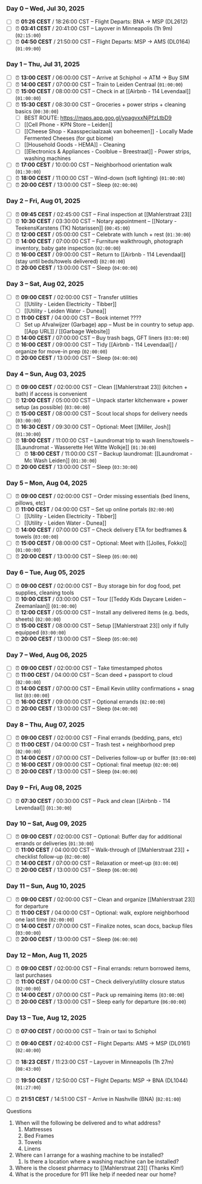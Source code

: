 ### Day 0 – Wed, Jul 30, 2025
- [ ] ⏰ **01:26 CEST** / 18:26:00 CST – Flight Departs: BNA → MSP (DL2612)
- [ ] ⏰ **03:41 CEST** / 20:41:00 CST – Layover in Minneapolis (1h 9m) (`02:15:00`)
- [ ] ⏰ **04:50 CEST** / 21:50:00 CST – Flight Departs: MSP → AMS (DL0164) (`01:09:00`)

### Day 1 – Thu, Jul 31, 2025
- [ ] ⏰ **13:00 CEST** / 06:00:00 CST – Arrive at Schiphol → ATM → Buy SIM
- [ ] ⏰ **14:00 CEST** / 07:00:00 CST – Train to Leiden Centraal (`01:00:00`)
- [ ] ⏰ **15:00 CEST** / 08:00:00 CST – Check in at [[Airbnb - 114 Levendaal]] (`01:00:00`)
- [ ] ⏰ **15:30 CEST** / 08:30:00 CST – Groceries + power strips + cleaning basics (`00:30:00`)
	- [ ] BEST ROUTE: https://maps.app.goo.gl/ypagvxxNjPfzLtbD9
	- [ ] [[Cell Phone - KPN Store – Leiden]]
	- [ ] [[Cheese Shop - Kaasspeciaalzaak van boheemen]] - Locally Made Fermented Cheeses (for gut biome)
	- [ ] [[Household Goods - HEMA]] - Cleaning
	- [ ] [[Electronics & Appliances - Coolblue – Breestraat]] - Power strips, washing machines
- [ ] ⏰ **17:00 CEST** / 10:00:00 CST – Neighborhood orientation walk (`01:30:00`)
- [ ] ⏰ **18:00 CEST** / 11:00:00 CST – Wind-down (soft lighting) (`01:00:00`)
- [ ] ⏰ **20:00 CEST** / 13:00:00 CST – Sleep (`02:00:00`)

### Day 2 – Fri, Aug 01, 2025
- [ ] ⏰ **09:45 CEST** / 02:45:00 CST – Final inspection at [[Mahlerstraat 23]]
- [ ] ⏰ **10:30 CEST** / 03:30:00 CST – Notary appointment – [[Notary - TeekensKarstens (TK) Notarissen]] (`00:45:00`)
- [ ] ⏰ **12:00 CEST** / 05:00:00 CST – Celebrate with lunch + rest (`01:30:00`)
- [ ] ⏰ **14:00 CEST** / 07:00:00 CST – Furniture walkthrough, photograph inventory, baby gate inspection (`02:00:00`)
- [ ] ⏰ **16:00 CEST** / 09:00:00 CST – Return to [[Airbnb - 114 Levendaal]] (stay until beds/towels delivered) (`02:00:00`)
- [ ] ⏰ **20:00 CEST** / 13:00:00 CST – Sleep (`04:00:00`)

### Day 3 – Sat, Aug 02, 2025
- [ ] ⏰ **09:00 CEST** / 02:00:00 CST – Transfer utilities  
  - [ ] [[Utility - Leiden Electricity - Tibber]]  
  - [ ] [[Utility - Leiden Water - Dunea]]
- [ ] ⏰ **11:00 CEST** / 04:00:00 CST – Book internet ????  
  - [ ] Set up Afvalwijzer (Garbage) app – Must be in country to setup app. [[App URL]] / [[Garbage Website]]
- [ ] ⏰ **14:00 CEST** / 07:00:00 CST – Buy trash bags, GFT liners (`03:00:00`)
- [ ] ⏰ **16:00 CEST** / 09:00:00 CST – Tidy [[Airbnb - 114 Levendaal]] / organize for move-in prep (`02:00:00`)
- [ ] ⏰ **20:00 CEST** / 13:00:00 CST – Sleep (`04:00:00`)

### Day 4 – Sun, Aug 03, 2025
- [ ] ⏰ **09:00 CEST** / 02:00:00 CST – Clean [[Mahlerstraat 23]] (kitchen + bath) if access is convenient
- [ ] ⏰ **12:00 CEST** / 05:00:00 CST – Unpack starter kitchenware + power setup (as possible) (`03:00:00`)
- [ ] ⏰ **15:00 CEST** / 08:00:00 CST – Scout local shops for delivery needs (`03:00:00`)
- [ ] ⏰ **16:30 CEST** / 09:30:00 CST – Optional: Meet [[Miller, Josh]] (`01:30:00`)
- [ ] ⏰ **18:00 CEST** / 11:00:00 CST – Laundromat trip to wash linens/towels – [[Laundromat - Wasserette Het Witte Wolkje]] (`01:30:00`)
	- [ ] ⏰ **18:00 CEST** / 11:00:00 CST – Backup laundromat: [[Laundromat - Mc Wash Leiden]] (`01:30:00`)
- [ ] ⏰ **20:00 CEST** / 13:00:00 CST – Sleep (`03:30:00`)

### Day 5 – Mon, Aug 04, 2025
- [ ] ⏰ **09:00 CEST** / 02:00:00 CST – Order missing essentials (bed linens, pillows, etc)
- [ ] ⏰ **11:00 CEST** / 04:00:00 CST – Set up online portals (`02:00:00`) 
	- [ ] [[Utility - Leiden Electricity - Tibber]] 
	- [ ] [[Utility - Leiden Water - Dunea]] 
- [ ] ⏰ **14:00 CEST** / 07:00:00 CST – Check delivery ETA for bedframes & towels (`03:00:00`)
- [ ] ⏰ **15:00 CEST** / 08:00:00 CST – Optional: Meet with [[Jolles, Fokko]] (`01:00:00`)
- [ ] ⏰ **20:00 CEST** / 13:00:00 CST – Sleep (`05:00:00`)

### Day 6 – Tue, Aug 05, 2025
- [ ] ⏰ **09:00 CEST** / 02:00:00 CST – Buy storage bin for dog food, pet supplies, cleaning tools
- [ ] ⏰ **10:00 CEST** / 03:00:00 CST – Tour [[Teddy Kids Daycare Leiden – Zeemanlaan]] (`01:00:00`)
- [ ] ⏰ **12:00 CEST** / 05:00:00 CST – Install any delivered items (e.g. beds, sheets) (`02:00:00`)
- [ ] ⏰ **15:00 CEST** / 08:00:00 CST – Setup [[Mahlerstraat 23]] only if fully equipped (`03:00:00`)
- [ ] ⏰ **20:00 CEST** / 13:00:00 CST – Sleep (`05:00:00`)

### Day 7 – Wed, Aug 06, 2025
- [ ] ⏰ **09:00 CEST** / 02:00:00 CST – Take timestamped photos
- [ ] ⏰ **11:00 CEST** / 04:00:00 CST – Scan deed + passport to cloud (`02:00:00`)
- [ ] ⏰ **14:00 CEST** / 07:00:00 CST – Email Kevin utility confirmations + snag list (`03:00:00`)
- [ ] ⏰ **16:00 CEST** / 09:00:00 CST – Optional errands (`02:00:00`)
- [ ] ⏰ **20:00 CEST** / 13:00:00 CST – Sleep (`04:00:00`)

### Day 8 – Thu, Aug 07, 2025
- [ ] ⏰ **09:00 CEST** / 02:00:00 CST – Final errands (bedding, pans, etc)
- [ ] ⏰ **11:00 CEST** / 04:00:00 CST – Trash test + neighborhood prep (`02:00:00`)
- [ ] ⏰ **14:00 CEST** / 07:00:00 CST – Deliveries follow-up or buffer (`03:00:00`)
- [ ] ⏰ **16:00 CEST** / 09:00:00 CST – Optional: final meetup (`02:00:00`)
- [ ] ⏰ **20:00 CEST** / 13:00:00 CST – Sleep (`04:00:00`)

### Day 9 – Fri, Aug 08, 2025
- [ ] ⏰ **07:30 CEST** / 00:30:00 CST – Pack and clean [[Airbnb - 114 Levendaal]] (`01:30:00`)

### Day 10 – Sat, Aug 09, 2025
- [ ] ⏰ **09:00 CEST** / 02:00:00 CST – Optional: Buffer day for additional errands or deliveries (`01:30:00`)
- [ ] ⏰ **11:00 CEST** / 04:00:00 CST – Walk-through of [[Mahlerstraat 23]] + checklist follow-up (`02:00:00`)
- [ ] ⏰ **14:00 CEST** / 07:00:00 CST – Relaxation or meet-up (`03:00:00`)
- [ ] ⏰ **20:00 CEST** / 13:00:00 CST – Sleep (`06:00:00`)

### Day 11 – Sun, Aug 10, 2025
- [ ] ⏰ **09:00 CEST** / 02:00:00 CST – Clean and organize [[Mahlerstraat 23]] for departure
- [ ] ⏰ **11:00 CEST** / 04:00:00 CST – Optional: walk, explore neighborhood one last time (`02:00:00`)
- [ ] ⏰ **14:00 CEST** / 07:00:00 CST – Finalize notes, scan docs, backup files (`03:00:00`)
- [ ] ⏰ **20:00 CEST** / 13:00:00 CST – Sleep (`06:00:00`)

### Day 12 – Mon, Aug 11, 2025
- [ ] ⏰ **09:00 CEST** / 02:00:00 CST – Final errands: return borrowed items, last purchases
- [ ] ⏰ **11:00 CEST** / 04:00:00 CST – Check delivery/utility closure status (`02:00:00`)
- [ ] ⏰ **14:00 CEST** / 07:00:00 CST – Pack up remaining items (`03:00:00`)
- [ ] ⏰ **20:00 CEST** / 13:00:00 CST – Sleep early for departure (`06:00:00`)

### Day 13 – Tue, Aug 12, 2025
- [ ] ⏰ **07:00 CEST** / 00:00:00 CST – Train or taxi to Schiphol
- [ ] ⏰ **09:40 CEST** / 02:40:00 CST – Flight Departs: AMS → MSP (DL0161) (`02:40:00`)
- [ ] ⏰ **18:23 CEST** / 11:23:00 CST – Layover in Minneapolis (1h 27m) (`08:43:00`)
- [ ] ⏰ **19:50 CEST** / 12:50:00 CST – Flight Departs: MSP → BNA (DL1044) (`01:27:00`)
- [ ] ⏰ **21:51 CEST** / 14:51:00 CST – Arrive in Nashville (BNA) (`02:01:00`)


Questions
1. When will the following be delivered and to what address?
	1. Mattresses
	2. Bed Frames 
	3. Towels
	4. Linens
2. Where can I arrange for a washing machine to be installed?
	1. Is there a location where a washing machine can be installed? 
3. Where is the closest pharmacy to [[Mahlerstraat 23]] (Thanks Kim!)
4. What is the procedure for 911 like help if needed near our home? 